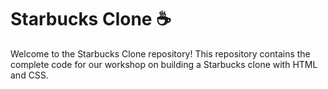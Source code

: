 # Starbucks Clone ☕️
Welcome to the Starbucks Clone repository! This repository contains the complete code for our workshop on building a Starbucks clone with HTML and CSS.


